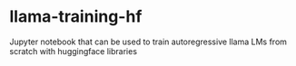 # llama-training-hf
Jupyter notebook that can be used to train autoregressive llama LMs from scratch with huggingface libraries
